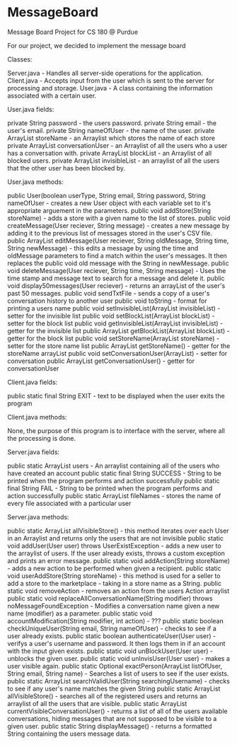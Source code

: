 # MessageBoard
Message Board Project for CS 180 @ Purdue

For our project, we decided to implement the message board

Classes:

Server.java - Handles all server-side operations for the application.
Client.java - Accepts input from the user which is sent to the server for processing and storage.
User.java - A class containing the information associated with a certain user.

User.java fields:

private String password - the users password.
private String email - the user's email.
private String nameOfUser - the name of the user.
private ArrayList<String> storeName - an Arraylist which stores the name of each store
private ArrayList<User> conversationUser - an Arraylist of all the users who a user has a conversation with.
private ArrayList<User> blockList - an Arraylist of all blocked users.
private ArrayList<User> invisibleList - an arraylist of all the users that the other user has been blocked by.

User.java methods:

public User(boolean userType, String email, String password, String nameOfUser - creates a new User object with each variable set to it's appropriate arguement in the parameters.
public void addStore(String storeName) - adds a store with a given name to the list of stores.
public void createMessage(User reciever, String message) - creates a new message by adding it to the previous list of messages stored in the user's CSV file.
public ArrayList<String> editMessage(User reciever, String oldMessage, String time, String newMessage) - this edits a message by using the time and oldMessage parameters to find a match within the user's messages.  It then replaces the public void old message with the String in newMessage.
public void deleteMessage(User reciever, String time, String message) - Uses the time stamp and message text to search for a message and delete it.
public void display50messages(User reciever) - returns an arrayList of the user's past 50 messages.
public void sendTxtFile - sends a copy of a user's conversation history to another user
public void toString - format for printing a users name
public void setInvisibleList(ArrayList<User> invisibleList) - setter for the invisible list
public void setBlockList(ArrayList<User> blockList) - setter for the block list
public void getInvisibleList(ArrayList<User> invisibleList) - getter for the invisible list
public ArrayList<User> getBlockList(ArrayList<String> blockList) - getter for the block list
public void setStoreName(ArrayList<String> storeName) - setter for the store name list
public ArrayList<String> getStoreName() - getter for the storeName arrayList
public void setConversationUser(ArrayList<User>) - setter for conversation
public ArrayList<User> getConversationUser() - getter for conversationUser


Client.java fields:

public static final String EXIT - text to be displayed when the user exits the program

Client.java methods:

None, the purpose of this program is to interface with the server, where all the processing is done.


Server.java fields:

public static ArrayList<User> users - An arraylist containing all of the users who have created an account
public static final String SUCCESS - String to be printed when the program performs and action successfully
public static final String FAIL - String to be printed when the program performs and action successfully
public static ArrayList<String> fileNames - stores the name of every file associated with a particular user

Server.java methods:

public static ArrayList<String> allVisibleStore() - this method iterates over each User in an Arraylist and returns only the users that are not invisible
public static void addUser(User user) throws UserExistException - adds a new user to the arraylist of users.  If the user already exists, throws a custom exception and prints an error message.
public static void addAction(String storeName) - adds a new action to be performed when given a recipient.
public static void userAddStore(String storeName) - this method is used for a seller to add a store to the marketplace - taking in a store name as a String.
public static void removeAction - removes an action from the users Action arraylist
public static void replaceAllConversationName(String modifier) throws noMessageFoundException - Modifies a conversation name given a new name (modifier) as a parameter.
public static void accountModification(String modifier, int action) - ???
public static boolean checkUniqueUser(String email, String nameOfUser) - checks to see if a user already exists.
public static boolean authenticateUser(User user) - verifys a user's username and password. It then logs them in if an account with the input given exists.
public static void unBlockUser(User user) - unblocks the given user.
public static void unInvisUser(User user) - makes a user visible again.
public static Optional<User> exactPerson(ArrayList<User> listOfUser, String email, String name) - Searches a list of users to see if the user exists.
public static ArrayList<User> searchValidUser(String searchingUsername) - checks to see if any user's name matches the given String
public static ArrayList<User> allVisibleStore() - searches all of the registered users and returns an arraylist of all the users that are visible.
public static ArrayList<User> currentVisibleConversationUser() - returns a list of all of the users available conversations, hiding messages that are not supposed to be visible to a given user.
public static String displayMessage() - returns a formatted String containing the users message data.

